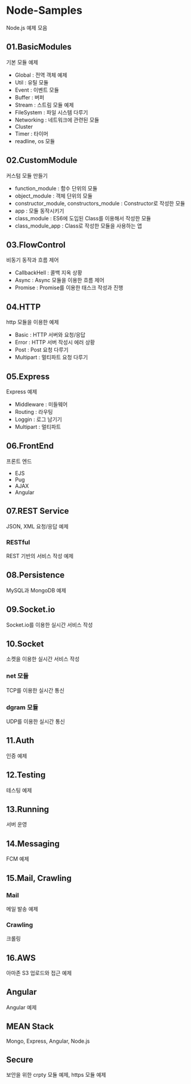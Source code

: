 # Node-Samples
Node.js 예제 모음

## 01.BasicModules
기본 모듈 예제

- Global : 전역 객체 예제
- Util : 유틸 모듈
- Event : 이벤트 모듈
- Buffer : 버퍼
- Stream : 스트림 모듈 예제
- FileSystem : 파일 시스템 다루기
- Networking : 네트워크에 관련된 모듈
- Cluster
- Timer : 타이머
- readline, os 모듈 

## 02.CustomModule
커스텀 모듈 만들기
- function_module : 함수 단위의 모듈
- object_module : 객체 단위의 모듈
- constructor_module, constructors_module : Constructor로 작성한 모듈
- app : 모듈 동작시키기
- class_module : ES6에 도입된 Class를 이용해서 작성한 모듈
- class_module_app : Class로 작성한 모듈을 사용하는 앱


## 03.FlowControl
비동기 동작과 흐름 제어

- CallbackHell : 콜백 지옥 상황
- Async : Async 모듈을 이용한 흐름 제어 
- Promise : Promise를 이용한 태스크 작성과 진행

## 04.HTTP
http 모듈을 이용한 예제

- Basic : HTTP 서버와 요청/응답
- Error : HTTP 서버 작성시 에러 상황
- Post : Post 요청 다루기
- Multipart : 멀티파트 요청 다루기

## 05.Express
Express 예제

- Middleware : 미들웨어
- Routing : 라우팅
- Loggin : 로그 남기기
- Multipart : 멀티파트

## 06.FrontEnd
프론트 엔드

- EJS
- Pug
- AJAX
- Angular

## 07.REST Service

JSON, XML 요청/응답 예제

### RESTful

REST 기반의 서비스 작성 예제

## 08.Persistence

MySQL과 MongoDB 예제

## 09.Socket.io

Socket.io를 이용한 실시간 서비스 작성

## 10.Socket

소켓을 이용한 실시간 서비스 작성

### net 모듈

TCP를 이용한 실시간 통신

### dgram 모듈

UDP를 이용한 실시간 통신

## 11.Auth

인증 예제

## 12.Testing

테스팅 예제

## 13.Running

서버 운영

## 14.Messaging

FCM 예제

## 15.Mail, Crawling

### Mail
메일 발송 예제

### Crawling
크롤링

## 16.AWS
아마존 S3 업로드와 접근 예제

## Angular
Angular 예제

## MEAN Stack
Mongo, Express, Angular, Node.js  

## Secure
보안을 위한 crpty 모듈 예제, https 모듈 예제
















